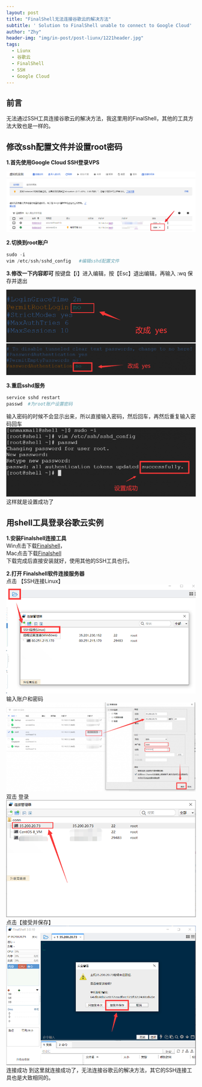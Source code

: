 ```yaml
---
layout: post
title: "FinalShell无法连接谷歌云的解决方法"
subtitle: ' Solution to FinalShell unable to connect to Google Cloud'
author: "Zhy"
header-img: "img/in-post/post-liunx/1221header.jpg"
tags:
  - Liunx
  - 谷歌云
  - FinalShell
  - SSH
  - Google Cloud
---
```

 
## **前言**

无法通过SSH工具连接谷歌云的解决方法，我这里用的FinalShell，其他的工具方法大致也是一样的。

## **修改ssh配置文件并设置root密码**
**1.首先使用Google Cloud SSH登录VPS**  

![](/img/in-post/post-liunx/Snipaste_2022-12-21_17-20-47.png)



**2.切换到root账户**
```python
sudo -i
vim /etc/ssh/sshd_config   #编辑sshd配置文件
```
**3.修改一下内容即可**
按键盘【i】进入编辑，按【Esc】退出编辑，再输入 :wq 保存并退出

![](/img/in-post/post-liunx/122101.png)
![](/img/in-post/post-liunx/122102.png)

**3.重启sshd服务**
```python
service sshd restart 
passwd  #为root账户设置密码
```
输入密码的时候不会显示出来，所以直接输入密码，然后回车，再然后重复输入密码回车
![](/img/in-post/post-liunx/122103.png)  
这样就是设置成功了


## **用shell工具登录谷歌云实例**

**1.安装Finalshell连接工具**  
Win点击下载[Finalshell](http://www.hostbuf.com/downloads/finalshell_install.exe)，  
Mac点击下载[Finalshell](http://www.hostbuf.com/downloads/finalshell_install.pkg)  
下载完成后直接安装就好，使用其他的SSH工具也行。

**2.打开 Finalshell软件连接服务器**  
点击 【SSH连接Linux】  
![](/img/in-post/post-liunx/122104.png)  
输入账户和密码  
![](/img/in-post/post-liunx/122105.png)  
双击 登录  
![](/img/in-post/post-liunx/122106.png)  
点击【接受并保存】  
![](/img/in-post/post-liunx/122107.png)    
连接成功 
到这里就连接成功了，无法连接谷歌云的解决方法，其它的SSH连接工具也是大致相同的。 